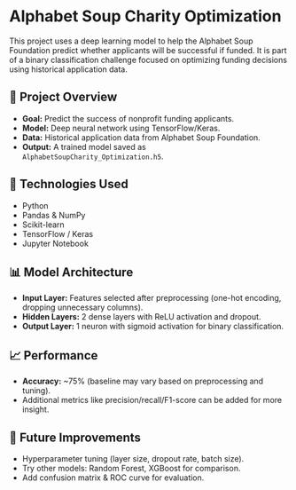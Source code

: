 # Alphabet Soup Charity Optimization

This project uses a deep learning model to help the Alphabet Soup Foundation predict whether applicants will be successful if funded. It is part of a binary classification challenge focused on optimizing funding decisions using historical application data.

## 🚀 Project Overview

- **Goal:** Predict the success of nonprofit funding applicants.
- **Model:** Deep neural network using TensorFlow/Keras.
- **Data:** Historical application data from Alphabet Soup Foundation.
- **Output:** A trained model saved as `AlphabetSoupCharity_Optimization.h5`.

## 🧠 Technologies Used

- Python
- Pandas & NumPy
- Scikit-learn
- TensorFlow / Keras
- Jupyter Notebook

## 📊 Model Architecture

- **Input Layer:** Features selected after preprocessing (one-hot encoding, dropping unnecessary columns).
- **Hidden Layers:** 2 dense layers with ReLU activation and dropout.
- **Output Layer:** 1 neuron with sigmoid activation for binary classification.

## 📈 Performance

- **Accuracy:** ~75% (baseline may vary based on preprocessing and tuning).
- Additional metrics like precision/recall/F1-score can be added for more insight.

## 🧪 Future Improvements

- Hyperparameter tuning (layer size, dropout rate, batch size).
- Try other models: Random Forest, XGBoost for comparison.
- Add confusion matrix & ROC curve for evaluation.
